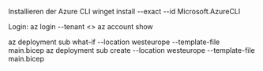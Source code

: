 Installieren der Azure CLI
winget install --exact --id Microsoft.AzureCLI

Login:
az login --tenant <<id>>
az account show

az deployment sub what-if --location westeurope --template-file main.bicep 
az deployment sub create --location westeurope --template-file main.bicep 
